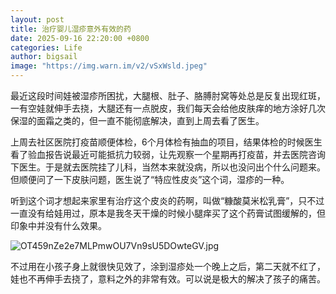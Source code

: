 ```yaml
---
layout: post
title: 治疗婴儿湿疹意外有效的药
date: 2025-09-16 22:20:00 +0800
categories: Life
author: bigsail
image: "https://img.warn.im/v2/vSxWsld.jpeg"
---
```

最近这段时间娃被湿疹所困扰，大腿根、肚子、胳膊肘窝等处总是反复出现红斑，一有空娃就伸手去挠，大腿还有一点脱皮，我们每天会给他皮肤痒的地方涂好几次保湿的面霜之类的，但一直不能彻底解决，直到上周去看了医生。

上周去社区医院打疫苗顺便体检，6个月体检有抽血的项目，结果体检的时候医生看了验血报告说最近可能抵抗力较弱，让先观察一个星期再打疫苗，并去医院咨询下医生。于是就去医院挂了儿科，当然本来就没病，所以也没问出个什么问题来。但顺便问了一下皮肤问题，医生说了“特应性皮炎”这个词，湿疹的一种。

听到这个词才想起来家里有治疗这个皮炎的药啊，叫做“糠酸莫米松乳膏”，只不过一直没有给娃用过，原本是我冬天干燥的时候小腿痒买了这个药膏试图缓解的，但印象中并没有什么效果。

![OT459nZe2e7MLPmwOU7Vn9sU5DOwteGV.jpg](https://cdn.nodeimage.com/i/OT459nZe2e7MLPmwOU7Vn9sU5DOwteGV.jpg)

不过用在小孩子身上就很快见效了，涂到湿疹处一个晚上之后，第二天就不红了，娃也不再伸手去挠了，意料之外的非常有效。可以说是极大的解决了孩子的痛苦。
